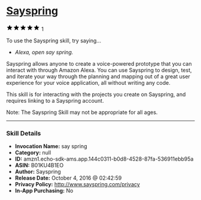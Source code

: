 # [Sayspring](http://alexa.amazon.com/#skills/amzn1.echo-sdk-ams.app.144c0311-b0d8-4528-87fa-536911ebb95a)
![5 stars](../../images/ic_star_black_18dp_1x.png)![5 stars](../../images/ic_star_black_18dp_1x.png)![5 stars](../../images/ic_star_black_18dp_1x.png)![5 stars](../../images/ic_star_black_18dp_1x.png)![5 stars](../../images/ic_star_black_18dp_1x.png) 1

To use the Sayspring skill, try saying...

* *Alexa, open say spring.*

Sayspring allows anyone to create a voice-powered prototype that you can interact with through Amazon Alexa. You can use Sayspring to design, test, and iterate your way through the planning and mapping out of a great user experience for your voice application, all without writing any code. 

This skill is for interacting with the projects you create on Sayspring, and requires linking to a Sayspring account.

Note: The Sayspring Skill may not be appropriate for all ages.

***

### Skill Details

* **Invocation Name:** say spring
* **Category:** null
* **ID:** amzn1.echo-sdk-ams.app.144c0311-b0d8-4528-87fa-536911ebb95a
* **ASIN:** B01KU4B1EO
* **Author:** Sayspring
* **Release Date:** October 4, 2016 @ 02:42:59
* **Privacy Policy:** http://www.sayspring.com/privacy
* **In-App Purchasing:** No
